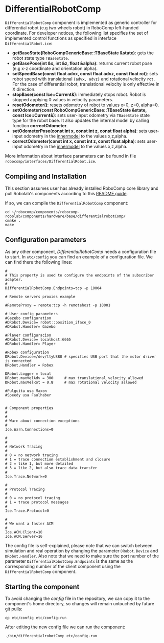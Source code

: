 # DifferentialRobotComp

`DifferentialRobotComp` component is implemented as generic controller for differential robot (e.g two wheels robot) in RoboComp left-handed coordinate. For developer notices,  the following list specifies the set of implemented control functions as specified in interface `DifferentialRobot.ice`:

- **getBaseState(RoboCompGenericBase::TBaseState  &state)**: gets the robot state type `TBaseState`.
- **getBasePose(int  &x,  int  &z,  float  &alpha)**: returns current robot pose (e.g x-z coordinate and orientation alpha).
- **setSpeedBase(const float  advx, const float advz, const float  rot)**: sets robot speed with translational `(advx, advz)` and rotational velocity `rot`. For the case of differential robot, translational velocity is only effective in X direction.  
- **stopBase(const Ice::Current&)**: immediately stops robot. Robot is stopped applying 0 values in velocity parameters.
- **resetOdometer()**: resets odometry of robot to values x=0, z=0, alpha=0.
- **setOdometer(const RoboCompGenericBase::TBaseState  &state, const Ice::Current&)**: sets user-input odometry via `TBaseState` state type for the robot base. It also updates the internal model by calling function **correctOdometer**.
- **setOdometerPose(const int  x, const int  z, const float  alpha)**: sets user-input odometry in the [innermodel](https://github.com/robocomp/robocomp/blob/stable/doc/innermodel.md) to the values x,z,alpha.
- **correctOdometer(const int  x, const int  z, const float  alpha)**: sets user-input odometry in the [innermodel](https://github.com/robocomp/robocomp/blob/stable/doc/innermodel.md) to the values x,z,alpha.

More information about interface parameters can be found in file `robocomp/interfaces/DifferentialRobot.ice`.

## Compiling and Installation

This section assumes user has already installed RoboComp core library and pull Robolab's components according to this [README guide](https://github.com/robocomp/robocomp).

If so, we can compile the `DifferentialRobotComp` component:
```
cd ~/robocomp/components/robocomp-robolab/components/hardware/base/differentialrobotComp/
cmake .
make
```

## Configuration parameters
As any other component, *DifferentialRobotComp*
needs a configuration file to start. In `etc/config` you can find an example of a configuration file. We can find there the following lines:

```
#
# This property is used to configure the endpoints of the subscriber adapter.
#
DifferentialRobotComp.Endpoints=tcp -p 10004

# Remote servers proxies example

#RemoteProxy = remote:tcp -h remotehost -p 10001

# User config parameters
#Gazebo configuration
#DRobot.Device= robot::position_iface_0
#DRobot.Handler= Gazebo

#Player configuracion
#DRobot.Device= localhost:6665
#DRobot.Handler= Player

#Robex configuration
DRobot.Device=/dev/ttyUSB0 # specifies USB port that the motor driver is connected
DRobot.Handler = Robex     

DRobot.Logger = local
DRobot.maxVelAdv = 300     # max translational velocity allowed
DRobot.maxVelRot = 0.8     # max rotational velocity allowed

#Pulguita usa Maxon
#Speedy usa Faulhaber


# Component properties
#
#
# Warn about connection exceptions
#
Ice.Warn.Connections=0

#
#
# Network Tracing
#
# 0 = no network tracing
# 1 = trace connection establishment and closure
# 2 = like 1, but more detailed
# 3 = like 2, but also trace data transfer
#
Ice.Trace.Network=0

#
# Protocol Tracing
#
# 0 = no protocol tracing
# 1 = trace protocol messages
#
Ice.Trace.Protocol=0

#
# We want a faster ACM
#
Ice.ACM.Client=10
Ice.ACM.Server=10
```

The config file is self-explained, please note that we can switch between simulation and real operation by changing the parameter `DRobot.Device` and `DRobot.Handler`. Also note that we need to make sure the port number of the parameter `DifferentialRobotComp.Endpoints` is the same as the corresponding number of the client component using the `DifferentialRobotComp` component.

## Starting the component
To avoid changing the *config* file in the repository, we can copy it to the component's home directory, so changes will remain untouched by future git pulls:

```
cp etc/config etc/config-run
```

After editing the new config file we can run the component:

```
./bin/differentialrobotComp etc/config-run
```
